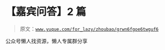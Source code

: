 # 【嘉宾问答】2 篇

> 原文：[`www.yuque.com/for_lazy/zhoubao/grwn6fgoe6twguf6`](https://www.yuque.com/for_lazy/zhoubao/grwn6fgoe6twguf6)

公众号懒人找资源，懒人专属群分享